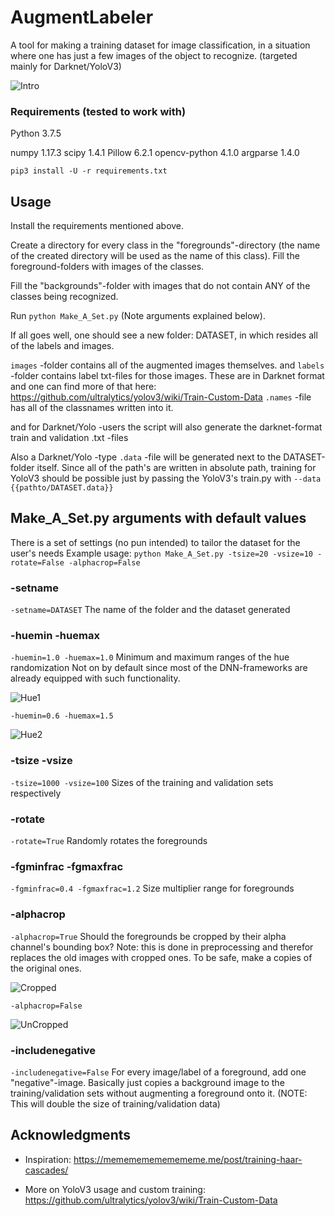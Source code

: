 # AugmentLabeler

A tool for making a training dataset for image classification, in
a situation where one has just a few images of the object to recognize. (targeted mainly for Darknet/YoloV3) 

![Intro](https://i.imgur.com/MV8S3F4.jpg)

### Requirements (tested to work with)

Python 3.7.5

numpy 1.17.3
scipy 1.4.1
Pillow 6.2.1
opencv-python 4.1.0
argparse 1.4.0

``` pip3 install -U -r requirements.txt ```

## Usage

Install the requirements mentioned above.

Create a directory for every class in the "foregrounds"-directory (the name of the created directory will be used as the name of this class).
Fill the foreground-folders with images of the classes.

Fill the "backgrounds"-folder with images that do not contain ANY of the classes being recognized.

Run ``` python Make_A_Set.py ``` (Note arguments explained below).

If all goes well, one should see a new folder: DATASET,
in which resides all of the labels and images.

``` images ``` -folder contains all of the augmented images themselves.
and ``` labels ``` -folder contains label txt-files for
those images. These are in Darknet format and one can find more of that here: https://github.com/ultralytics/yolov3/wiki/Train-Custom-Data
``` .names ``` -file has all of the classnames written into it.

and for Darknet/Yolo -users the script will also generate the darknet-format train and validation .txt -files

Also a Darknet/Yolo -type ``` .data ``` -file will be generated next to the DATASET-folder itself. Since all of the path's are written in absolute path, training for YoloV3 should be possible just by passing the YoloV3's train.py with ``` --data {{pathto/DATASET.data}} ```


## Make_A_Set.py arguments with default values

There is a set of settings (no pun intended) to tailor the dataset for the user's needs
Example usage: ``` python Make_A_Set.py -tsize=20 -vsize=10 -rotate=False -alphacrop=False ```

### -setname
``` -setname=DATASET ```
The name of the folder and the dataset generated

### -huemin -huemax
``` -huemin=1.0 -huemax=1.0 ```
Minimum and maximum ranges of the hue randomization
Not on by default since most of the DNN-frameworks are already
equipped with such functionality.

![Hue1](https://i.imgur.com/bqgTYl1.png)

``` -huemin=0.6 -huemax=1.5 ```

![Hue2](https://i.imgur.com/dDh3pIr.png)

### -tsize -vsize
``` -tsize=1000 -vsize=100 ```
Sizes of the training and validation sets respectively

### -rotate
``` -rotate=True ```
Randomly rotates the foregrounds

### -fgminfrac -fgmaxfrac
``` -fgminfrac=0.4 -fgmaxfrac=1.2 ```
Size multiplier range for foregrounds

### -alphacrop
``` -alphacrop=True ```
Should the foregrounds be cropped by their alpha channel's bounding box? Note: this is done in
preprocessing and therefor replaces the old images
with cropped ones. To be safe, make a copies of the original ones.

![Cropped](https://i.imgur.com/bvtDFo3.jpg)

``` -alphacrop=False ```

![UnCropped](https://i.imgur.com/oH18bFq.jpg)

### -includenegative
``` -includenegative=False ```
For every image/label of a foreground, add one "negative"-image. Basically just copies a background image to the training/validation sets without augmenting a foreground onto it. (NOTE: This will double the size of training/validation data)

## Acknowledgments

* Inspiration: https://memememememememe.me/post/training-haar-cascades/

* More on YoloV3 usage and custom training: https://github.com/ultralytics/yolov3/wiki/Train-Custom-Data

